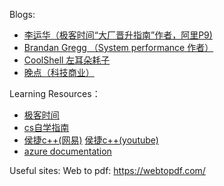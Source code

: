 Blogs:
- [李运华（极客时间“大厂晋升指南”作者，阿里P9)](https://blog.csdn.net/yunhua_lee)
- [Brandan Gregg （System performance 作者）](https://www.brendangregg.com/blog/)
- [CoolShell 左耳朵耗子](https://coolshell.cn/)
- [晚点（科技商业）](https://www.latepost.com/)


Learning Resources：
- [极客时间](https://time.geekbang.org/)
- [cs自学指南](https://csdiy.wiki)
- [侯捷c++(网易)](https://study.163.com/topics/houjieC) [侯捷c++(youtube)](https://www.youtube.com/watch?v=qhnWoSTmYCY&list=PL-X74YXt4LVZ137kKM5dNfCIC4tsScerb&index=2&ab_channel=%E5%90%AC%E6%B6%9B%E9%98%81)
- [azure documentation](https://learn.microsoft.com/en-us/azure/)



Useful sites:
Web to pdf: https://webtopdf.com/